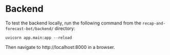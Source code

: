 # Backend

To test the backend locally, run the following command from the `recap-and-forecast-bot/backend/` directory:
```
uvicorn app.main:app --reload
```
Then navigate to http://localhost:8000 in a browser.
